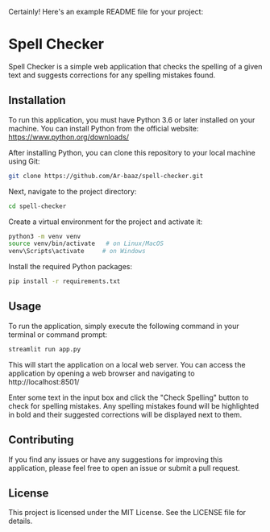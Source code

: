 Certainly! Here's an example README file for your project:

# Spell Checker

Spell Checker is a simple web application that checks the spelling of a given text and suggests corrections for any spelling mistakes found.

## Installation

To run this application, you must have Python 3.6 or later installed on your machine. You can install Python from the official website: https://www.python.org/downloads/

After installing Python, you can clone this repository to your local machine using Git:

```bash
git clone https://github.com/Ar-baaz/spell-checker.git
```

Next, navigate to the project directory:

```bash
cd spell-checker
```

Create a virtual environment for the project and activate it:

```bash
python3 -m venv venv
source venv/bin/activate   # on Linux/MacOS
venv\Scripts\activate     # on Windows
```

Install the required Python packages:

```bash
pip install -r requirements.txt
```

## Usage

To run the application, simply execute the following command in your terminal or command prompt:

```bash
streamlit run app.py
```

This will start the application on a local web server. You can access the application by opening a web browser and navigating to http://localhost:8501/

Enter some text in the input box and click the "Check Spelling" button to check for spelling mistakes. Any spelling mistakes found will be highlighted in bold and their suggested corrections will be displayed next to them.

## Contributing

If you find any issues or have any suggestions for improving this application, please feel free to open an issue or submit a pull request.

## License

This project is licensed under the MIT License. See the LICENSE file for details.
